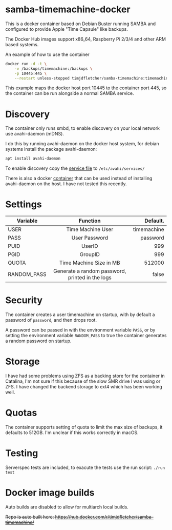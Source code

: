 # samba-timemachine-docker

This is a docker container based on Debian Buster running SAMBA and configured to provide Apple "Time Capsule" like backups.

The Docker Hub images support x86_64, Raspberry Pi 2/3/4 and other ARM based systems.

An example of how to use the container

```bash
docker run -d -t \
    -v /backups/timemachine:/backups \
    -p 10445:445 \
    --restart unless-stopped timjdfletcher/samba-timemachine:timemachine-v2.3
```

This example maps the docker host port 10445 to the container port 445, so the container can be run alongside a normal SAMBA service.

# Discovery

The container only runs smbd, to enable discovery on your local network use avahi-daemon (mDNS). 

I do this by running avahi-daemon on the docker host system, for debian systems install the package avahi-daemon: 

```bash
apt install avahi-daemon
```

To enable discovery copy the [service file](timemachine.service) to `/etc/avahi/services/`

There is also a docker [container](https://hub.docker.com/r/solidnerd/avahi) that can be used instead of installing avahi-daemon on the host. 
I have not tested this recently. 

# Settings

| Variable    | Function                                        | Default.    |
| ------------|:-----------------------------------------------:|------------:|
| USER        | Time Machine User                               | timemachine |
| PASS        | User Password                                   | password    |
| PUID        | UserID                                          | 999         |
| PGID        | GroupID                                         | 999         |
| QUOTA       | Time Machine Size in MB                         | 512000      |
| RANDOM_PASS | Generate a random password, printed in the logs | false       |

# Security

The container creates a user timemachine on startup, with by default a password of `password`, and then drops root.

A password can be passed in with the environment variable `PASS`, or by setting the environment variable `RANDOM_PASS` to true the container generates a random password on startup.

# Storage

I have had some problems using ZFS as a backing store for the container in Catalina, I'm not sure if this because of the slow SMR drive I was using or ZFS.
I have changed the backend storage to ext4 which has been working well.

# Quotas

The container supports setting of quota to limit the max size of backups, it defaults to 512GB.
I'm unclear if this works correctly in macOS.

# Testing

Serverspec tests are included, to exacute the tests use the run script: `./run test`

# Docker image builds

Auto builds are disabled to allow for multiarch local builds.

~~Repo is auto built here: https://hub.docker.com/r/timjdfletcher/samba-timemachine/~~
